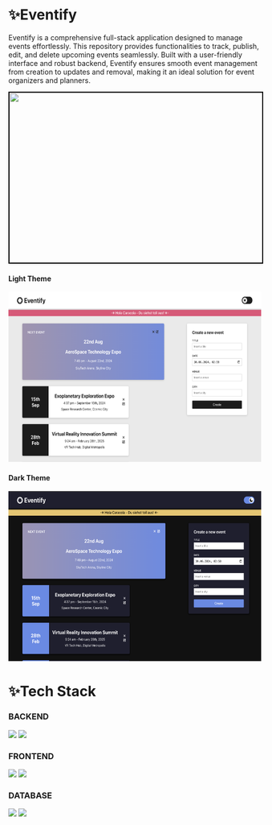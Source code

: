 # ✨Eventify

Eventify is a comprehensive full-stack application designed to manage events effortlessly. This repository provides functionalities to track, publish, edit, and delete upcoming events seamlessly. Built with a user-friendly interface and robust backend, Eventify ensures smooth event management from creation to updates and removal, making it an ideal solution for event organizers and planners.

<div style="text-align: center"><img src="./client/public/Eventify.gif" width="600" height="338" style="border: 2px solid black" /></div>

#### Light Theme
<img src="./client/public/lightTheme.png" width="600" height="338" />


#### Dark Theme
<img src="./client/public/darkTheme.png" width="600" height="338" />




# ✨Tech Stack

### BACKEND

<img src="https://img.shields.io/badge/node.js-87bf01?style=for-the-badge&logo=node.js&logoColor=white">
<img src="https://img.shields.io/badge/express-f5f5f5?style=for-the-badge&logo=express&logoColor=black">

### FRONTEND

<img src="https://img.shields.io/badge/react-%2320232a.svg?style=for-the-badge&logo=react&logoColor=%2361DAFB">
<img src="https://img.shields.io/badge/css-254bdd?style=for-the-badge&logo=css3&logoColor=white">

### DATABASE

<img src="https://img.shields.io/badge/mongodb-4caf50?style=for-the-badge&logo=mongodb&logoColor=white">
<img src="https://img.shields.io/badge/mongoose-red?style=for-the-badge&logo=mongoose&logoColor=white">